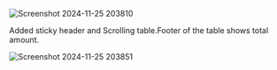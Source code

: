 
![Screenshot 2024-11-25 203810](https://github.com/user-attachments/assets/a7aebd16-3b8d-4503-bcd4-78e8775945e3)

Added sticky header and Scrolling table.Footer of the table shows total amount.

![Screenshot 2024-11-25 203851](https://github.com/user-attachments/assets/91f2cd88-8e7f-483b-8d39-7537b5083978)
